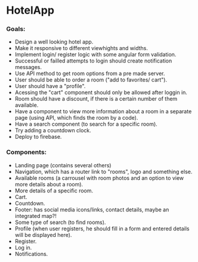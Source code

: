 # HotelApp

### Goals: ###

* Design a well looking hotel app.
* Make it responsive to different viewhights and widths.
* Implement login/ register logic with some angular form validation.
* Successful or failled attempts to login should create notification messages.
* Use API method to get room options from a pre made server.
* User should be able to order a room ("add to favorites/ cart").
* User should have a "profile". 
* Acessing the "cart" component should only be allowed after loggin in.
* Room should have a discount, if there is a certain number of them available.
* Have a component to view more information about a room in a separate page (using API, which finds the room by a code).
* Have a search component (to search for a specific room).
* Try adding a countdown clock.
* Deploy to firebase.

### Components: ###
 
 * Landing page (contains several others)
 * Navigation, which has a router link to "rooms", logo and something else.
 * Available rooms (a carrousel with room photos and an option to view more details about a room).
 * More details of a specific room.
 * Cart.
 * Countdown.
 * Footer: has social media icons/links, contact details, maybe an integrated map?!
 * Some type of search (to find rooms).
 * Profile (when user registers, he should fill in a form and entered details will be displayed here).
 * Register.
 * Log in.
* Notifications.